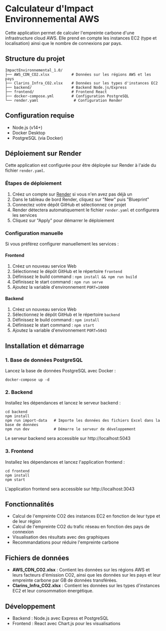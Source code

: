 # Calculateur d'Impact Environnemental AWS

Cette application permet de calculer l'empreinte carbone d'une infrastructure cloud AWS. Elle prend en compte les instances EC2 (type et localisation) ainsi que le nombre de connexions par pays.

## Structure du projet

```
ImpactEnvironnemental_1.0/
├── AWS_CDN_CO2.xlsx          # Données sur les régions AWS et les pays
├── Clarins_Infra_CO2.xlsx    # Données sur les types d'instances EC2
├── backend/                  # Backend Node.js/Express
├── frontend/                 # Frontend React
├── docker-compose.yml        # Configuration PostgreSQL
└── render.yaml                # Configuration Render
```

## Configuration requise

- Node.js (v14+)
- Docker Desktop
- PostgreSQL (via Docker)

## Déploiement sur Render

Cette application est configurée pour être déployée sur Render à l'aide du fichier `render.yaml`.

### Étapes de déploiement

1. Créez un compte sur [Render](https://render.com/) si vous n'en avez pas déjà un
2. Dans le tableau de bord Render, cliquez sur "New" puis "Blueprint"
3. Connectez votre dépôt GitHub et sélectionnez ce projet
4. Render détectera automatiquement le fichier `render.yaml` et configurera les services
5. Cliquez sur "Apply" pour démarrer le déploiement

### Configuration manuelle

Si vous préférez configurer manuellement les services :

#### Frontend

1. Créez un nouveau service Web
2. Sélectionnez le dépôt GitHub et le répertoire `frontend`
3. Définissez le build command : `npm install && npm run build`
4. Définissez le start command : `npm run serve`
5. Ajoutez la variable d'environnement `PORT=10000`

#### Backend

1. Créez un nouveau service Web
2. Sélectionnez le dépôt GitHub et le répertoire `backend`
3. Définissez le build command : `npm install`
4. Définissez le start command : `npm start`
5. Ajoutez la variable d'environnement `PORT=5043`

## Installation et démarrage

### 1. Base de données PostgreSQL

Lancez la base de données PostgreSQL avec Docker :

```
docker-compose up -d
```

### 2. Backend

Installez les dépendances et lancez le serveur backend :

```
cd backend
npm install
npm run import-data   # Importe les données des fichiers Excel dans la base de données
npm run dev           # Démarre le serveur de développement
```

Le serveur backend sera accessible sur http://localhost:5043

### 3. Frontend

Installez les dépendances et lancez l'application frontend :

```
cd frontend
npm install
npm start
```

L'application frontend sera accessible sur http://localhost:3043

## Fonctionnalités

- Calcul de l'empreinte CO2 des instances EC2 en fonction de leur type et de leur région
- Calcul de l'empreinte CO2 du trafic réseau en fonction des pays de connexion
- Visualisation des résultats avec des graphiques
- Recommandations pour réduire l'empreinte carbone

## Fichiers de données

- **AWS_CDN_CO2.xlsx** : Contient les données sur les régions AWS et leurs facteurs d'émission CO2, ainsi que les données sur les pays et leur empreinte carbone par GB de données transférées.
- **Clarins_Infra_CO2.xlsx** : Contient les données sur les types d'instances EC2 et leur consommation énergétique.

## Développement

- Backend : Node.js avec Express et PostgreSQL
- Frontend : React avec Chart.js pour les visualisations